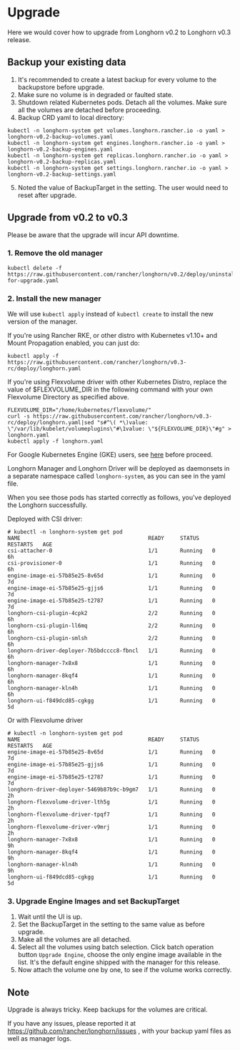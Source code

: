 # Upgrade

Here we would cover how to upgrade from Longhorn v0.2 to Longhorn v0.3 release.

## Backup your existing data
1. It's recommended to create a latest backup for every volume to the backupstore before upgrade.
2. Make sure no volume is in degraded or faulted state.
3. Shutdown related Kubernetes pods. Detach all the volumes. Make sure all the volumes are detached before proceeding.
4. Backup CRD yaml to local directory:
```
kubectl -n longhorn-system get volumes.longhorn.rancher.io -o yaml > longhorn-v0.2-backup-volumes.yaml
kubectl -n longhorn-system get engines.longhorn.rancher.io -o yaml > longhorn-v0.2-backup-engines.yaml
kubectl -n longhorn-system get replicas.longhorn.rancher.io -o yaml > longhorn-v0.2-backup-replicas.yaml
kubectl -n longhorn-system get settings.longhorn.rancher.io -o yaml > longhorn-v0.2-backup-settings.yaml
```
5. Noted the value of BackupTarget in the setting. The user would need to reset after upgrade.

## Upgrade from v0.2 to v0.3

Please be aware that the upgrade will incur API downtime.

### 1. Remove the old manager
```
kubectl delete -f https://raw.githubusercontent.com/rancher/longhorn/v0.2/deploy/uninstall-for-upgrade.yaml
```

### 2. Install the new manager

We will use `kubectl apply` instead of `kubectl create` to install the new version of the manager.

If you're using Rancher RKE, or other distro with Kubernetes v1.10+ and Mount Propagation enabled, you can just do:
```
kubectl apply -f https://raw.githubusercontent.com/rancher/longhorn/v0.3-rc/deploy/longhorn.yaml
```
If you're using Flexvolume driver with other Kubernetes Distro, replace the value of $FLEXVOLUME_DIR in the following command with your own Flexvolume Directory as specified above.
```
FLEXVOLUME_DIR="/home/kubernetes/flexvolume/"
curl -s https://raw.githubusercontent.com/rancher/longhorn/v0.3-rc/deploy/longhorn.yaml|sed "s#^\( *\)value: \"/var/lib/kubelet/volumeplugins\"#\1value: \"${FLEXVOLUME_DIR}\"#g" > longhorn.yaml
kubectl apply -f longhorn.yaml
```

For Google Kubernetes Engine (GKE) users, see  [here](./gke.md)  before proceed.

Longhorn Manager and Longhorn Driver will be deployed as daemonsets in a separate namespace called `longhorn-system`, as you can see in the yaml file.

When you see those pods has started correctly as follows, you've deployed the Longhorn successfully.

Deployed with CSI driver:
```
# kubectl -n longhorn-system get pod
NAME                                        READY     STATUS    RESTARTS   AGE
csi-attacher-0                              1/1       Running   0          6h
csi-provisioner-0                           1/1       Running   0          6h
engine-image-ei-57b85e25-8v65d              1/1       Running   0          7d
engine-image-ei-57b85e25-gjjs6              1/1       Running   0          7d
engine-image-ei-57b85e25-t2787              1/1       Running   0          7d
longhorn-csi-plugin-4cpk2                   2/2       Running   0          6h
longhorn-csi-plugin-ll6mq                   2/2       Running   0          6h
longhorn-csi-plugin-smlsh                   2/2       Running   0          6h
longhorn-driver-deployer-7b5bdcccc8-fbncl   1/1       Running   0          6h
longhorn-manager-7x8x8                      1/1       Running   0          6h
longhorn-manager-8kqf4                      1/1       Running   0          6h
longhorn-manager-kln4h                      1/1       Running   0          6h
longhorn-ui-f849dcd85-cgkgg                 1/1       Running   0          5d
```
Or with Flexvolume driver
```
# kubectl -n longhorn-system get pod
NAME                                        READY     STATUS    RESTARTS   AGE
engine-image-ei-57b85e25-8v65d              1/1       Running   0          7d
engine-image-ei-57b85e25-gjjs6              1/1       Running   0          7d
engine-image-ei-57b85e25-t2787              1/1       Running   0          7d
longhorn-driver-deployer-5469b87b9c-b9gm7   1/1       Running   0          2h
longhorn-flexvolume-driver-lth5g            1/1       Running   0          2h
longhorn-flexvolume-driver-tpqf7            1/1       Running   0          2h
longhorn-flexvolume-driver-v9mrj            1/1       Running   0          2h
longhorn-manager-7x8x8                      1/1       Running   0          9h
longhorn-manager-8kqf4                      1/1       Running   0          9h
longhorn-manager-kln4h                      1/1       Running   0          9h
longhorn-ui-f849dcd85-cgkgg                 1/1       Running   0          5d
```

### 3. Upgrade Engine Images and set BackupTarget

1. Wait until the UI is up.
2. Set the BackupTarget in the setting to the same value as before upgrade.
3. Make all the volumes are all detached.
4. Select all the volumes using batch selection. Click batch operation button
   `Upgrade Engine`, choose the only engine image available in the list. It's
   the default engine shipped with the manager for this release.
5. Now attach the volume one by one, to see if the volume works correctly.

## Note

Upgrade is always tricky. Keep backups for the volumes are critical.

If you have any issues, please reported it at
https://github.com/rancher/longhorn/issues , with your backup yaml files as well
as manager logs.

